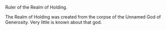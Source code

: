 Ruler of the Realm of Holding.

The Realm of Holding was created from the corpse of the Unnamed God of Generosity. Very little is known about that god.